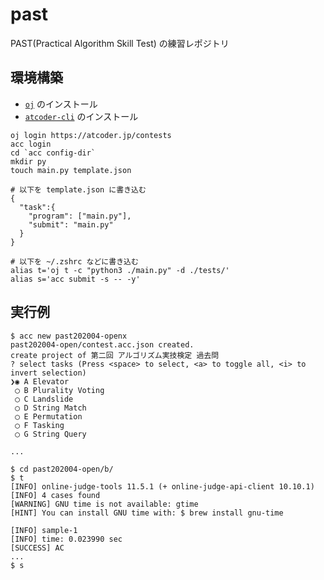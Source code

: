 # past
PAST(Practical Algorithm Skill Test) の練習レポジトリ

## 環境構築

- [`oj`](https://github.com/online-judge-tools/oj) のインストール
- [`atcoder-cli`](https://github.com/Tatamo/atcoder-cli) のインストール

```console
oj login https://atcoder.jp/contests
acc login
cd `acc config-dir`
mkdir py
touch main.py template.json

# 以下を template.json に書き込む
{
  "task":{
    "program": ["main.py"],
    "submit": "main.py"
  }
}

# 以下を ~/.zshrc などに書き込む
alias t='oj t -c "python3 ./main.py" -d ./tests/'
alias s='acc submit -s -- -y'
```

## 実行例

```console
$ acc new past202004-openx
past202004-open/contest.acc.json created.
create project of 第二回 アルゴリズム実技検定 過去問
? select tasks (Press <space> to select, <a> to toggle all, <i> to invert selection)
❯◉ A Elevator
 ◯ B Plurality Voting
 ◯ C Landslide
 ◯ D String Match
 ◯ E Permutation
 ◯ F Tasking
 ◯ G String Query

...

$ cd past202004-open/b/
$ t
[INFO] online-judge-tools 11.5.1 (+ online-judge-api-client 10.10.1)
[INFO] 4 cases found
[WARNING] GNU time is not available: gtime
[HINT] You can install GNU time with: $ brew install gnu-time

[INFO] sample-1
[INFO] time: 0.023990 sec
[SUCCESS] AC
...
$ s
```
